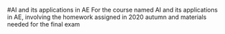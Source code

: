 #AI and its applications in AE
For the course named AI and its applications in AE, involving the homework assigned in 2020 autumn and materials needed for the final exam
